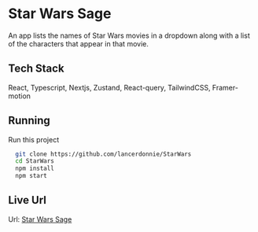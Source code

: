 
# Star Wars Sage

An app lists the names of
Star Wars movies in a dropdown along with a list of the characters that appear in that
movie.


## Tech Stack

React, Typescript, Nextjs, Zustand, React-query, TailwindCSS, Framer-motion

  
## Running 

Run this project

```bash 
  git clone https://github.com/lancerdonnie/StarWars
  cd StarWars
  npm install
  npm start
```
    
## Live Url

Url: [Star Wars Sage](https://star-wars-sage.vercel.app)

